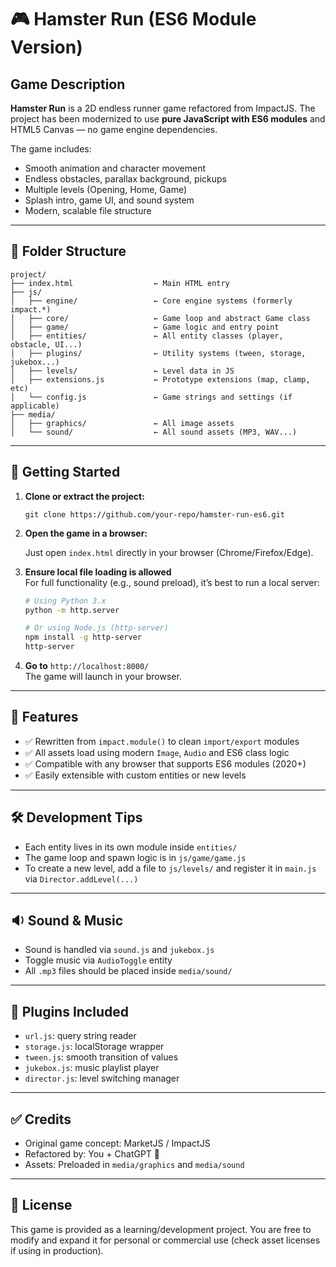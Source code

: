 # 🎮 Hamster Run (ES6 Module Version)

## Game Description

**Hamster Run** is a 2D endless runner game refactored from ImpactJS. The project has been modernized to use **pure JavaScript with ES6 modules** and HTML5 Canvas — no game engine dependencies.

The game includes:

- Smooth animation and character movement
- Endless obstacles, parallax background, pickups
- Multiple levels (Opening, Home, Game)
- Splash intro, game UI, and sound system
- Modern, scalable file structure

---

## 📁 Folder Structure

```
project/
├── index.html                  ← Main HTML entry
├── js/
│   ├── engine/                 ← Core engine systems (formerly impact.*)
│   ├── core/                   ← Game loop and abstract Game class
│   ├── game/                   ← Game logic and entry point
│   ├── entities/               ← All entity classes (player, obstacle, UI...)
│   ├── plugins/                ← Utility systems (tween, storage, jukebox...)
│   ├── levels/                 ← Level data in JS
│   ├── extensions.js           ← Prototype extensions (map, clamp, etc)
│   └── config.js               ← Game strings and settings (if applicable)
├── media/
│   ├── graphics/               ← All image assets
│   └── sound/                  ← All sound assets (MP3, WAV...)
```

---

## 🚀 Getting Started

1. **Clone or extract the project:**

   ```
   git clone https://github.com/your-repo/hamster-run-es6.git
   ```

2. **Open the game in a browser:**

   Just open `index.html` directly in your browser (Chrome/Firefox/Edge).

3. **Ensure local file loading is allowed**  
   For full functionality (e.g., sound preload), it’s best to run a local server:

   ```bash
   # Using Python 3.x
   python -m http.server

   # Or using Node.js (http-server)
   npm install -g http-server
   http-server
   ```

4. **Go to** `http://localhost:8000/`  
   The game will launch in your browser.

---

## 🎯 Features

- ✅ Rewritten from `impact.module()` to clean `import/export` modules
- ✅ All assets load using modern `Image`, `Audio` and ES6 class logic
- ✅ Compatible with any browser that supports ES6 modules (2020+)
- ✅ Easily extensible with custom entities or new levels

---

## 🛠 Development Tips

- Each entity lives in its own module inside `entities/`
- The game loop and spawn logic is in `js/game/game.js`
- To create a new level, add a file to `js/levels/` and register it in `main.js` via `Director.addLevel(...)`

---

## 🔉 Sound & Music

- Sound is handled via `sound.js` and `jukebox.js`
- Toggle music via `AudioToggle` entity
- All `.mp3` files should be placed inside `media/sound/`

---

## 🧩 Plugins Included

- `url.js`: query string reader
- `storage.js`: localStorage wrapper
- `tween.js`: smooth transition of values
- `jukebox.js`: music playlist player
- `director.js`: level switching manager

---

## ✅ Credits

- Original game concept: MarketJS / ImpactJS
- Refactored by: You + ChatGPT 🚀
- Assets: Preloaded in `media/graphics` and `media/sound`

---

## 📄 License

This game is provided as a learning/development project. You are free to modify and expand it for personal or commercial use (check asset licenses if using in production).